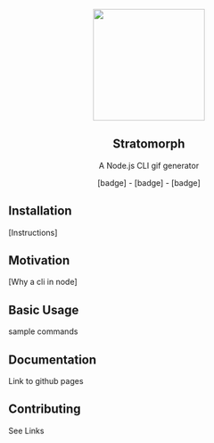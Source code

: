  <p align='center'>
 <img src="https://user-images.githubusercontent.com/16481834/50317992-31d8d980-0484-11e9-83df-bcdd8104b95c.png" height=200/>
 </p>

   <h2 align="center">Stratomorph</h2>

  <p align="center">
    A Node.js CLI gif generator
  </p>
 <p align='center'>
[badge] - [badge] - [badge]
 </p>


## Installation

[Instructions]

## Motivation

[Why a cli in node]

## Basic Usage

sample commands

## Documentation

Link to github pages

## Contributing

See Links
